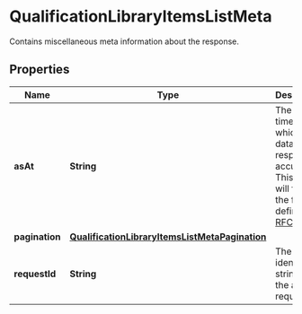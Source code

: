 

# QualificationLibraryItemsListMeta

Contains miscellaneous meta information about the response.

## Properties

| Name | Type | Description | Notes |
|------------ | ------------- | ------------- | -------------|
|**asAt** | **String** | The point in time at which the data in this response is accurate. This date will follow the format defined by [RFC3339](https://tools.ietf.org/html/rfc3339#section-5.6). |  [optional] |
|**pagination** | [**QualificationLibraryItemsListMetaPagination**](QualificationLibraryItemsListMetaPagination.md) |  |  [optional] |
|**requestId** | **String** | The identifier string for the api request. |  [optional] |



